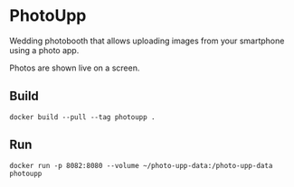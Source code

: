 # PhotoUpp

Wedding photobooth that allows uploading images from your smartphone using a photo app.

Photos are shown live on a screen.

## Build

    docker build --pull --tag photoupp .

## Run

    docker run -p 8082:8080 --volume ~/photo-upp-data:/photo-upp-data photoupp
